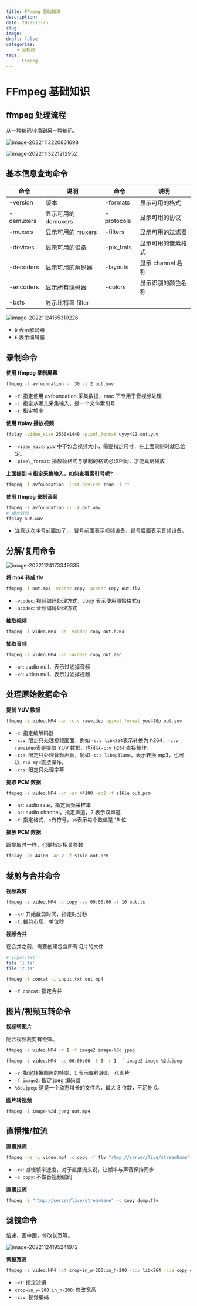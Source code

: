 ```yaml
---
title: FFmpeg 基础知识
description: 
date: 2022-11-25
slug: 
image: 
draft: false
categories:
    - 音视频
tags:
    - FFmpeg
---
```


# FFmpeg 基础知识

## ffmpeg 处理流程

从一种编码转换到另一种编码。

![image-20221113220831698](http://img.golang.space/img-1668348511785.png)

![image-20221113221212952](http://img.golang.space/img-1668348733039.png)

## 基本信息查询命令

| 命令      | 说明                | 命令       | 说明               |
| --------- | ------------------- | ---------- | ------------------ |
| -version  | 版本                | -formats   | 显示可用的格式     |
| -demuxers | 显示可用的 demuxers | -protocols | 显示可用的协议     |
| -muxers   | 显示可用的 muxers   | -filters   | 显示可用的过滤器   |
| -devices  | 显示可用的设备      | -pix_fmts  | 显示可用的像素格式 |
| -decoders | 显示可用的解码器    | -layouts   | 显示 channel 名称  |
| -encoders | 显示所有编码器      | -colors    | 显示识别的颜色名称 |
| -bsfs     | 显示比特率 filter   |            |                    |

![image-20221124165310226](http://img.golang.space/img-1669279990311.png)

+ `D` 表示解码器
+ `E` 表示编码器

## 录制命令

**使用 ffmpeg 录制屏幕**

```bash
ffmpeg -f avfoundation -r 30 -i 2 out.yuv
```

+ `-f`: 指定使用 avfoundation 采集数据，mac 下专用于音视频处理
+ `-i`: 指定从哪儿采集输入，是一个文件索引号
+ `-r`: 指定帧率



**使用 ffplay 播放视频**

```bash
ffplay -video_size 2560x1440 -pixel_format uyvy422 out.yuv
```

+ `-video_size`: yuv 中不包含视频大小，需要指定尺寸，在上面录制时就已给定。
+ `-pixel_format`: 播放帧格式与录制的格式必须相同，才能真确播放



**上面提到 -i 指定采集输入，如何查看索引号呢?**

```bash
ffmpeg -f avfoundation -list_devices true -i ""
```

**使用 ffmpeg 录制音频**

```bash
ffmpeg -f avfoundation -i :2 out.wav
# 播放音频
ffplay out.wav
```

+ 注意这次序号前面加了`:`，冒号前面表示视频设备，冒号后面表示音频设备。

## 分解/复用命令

![image-20221124173349335](http://img.golang.space/img-1669282429474.png)

**将 mp4 转成 flv**

```bash
ffmpeg -i out.mp4 -vcodec copy -acodec copy out.flv
```

+ `-vcodec`: 视频编码处理方式，copy 表示使用原始格式q
+ `-acodec`: 音频编码处理方式

**抽取视频**

```bash
ffmpeg -i video.MP4 -an -vcodec copy out.h264
```

**抽取音频**

```bash
ffmpeg -i video.MP4 -vn -acodec copy out.aac
```

+ `-an`: audio null，表示过滤掉音频
+ `-vn`: video null，表示过滤掉视频

## 处理原始数据命令

**提前 YUV 数据**

```bash
ffmpeg -i video.MP4 -an -c:v rawvideo -pixel_format yuv420p out.yuv
```

+ `-c`: 指定编解码器
+ `-c:v`: 限定只处理视频画面，例如 `-c:v libx264`表示转换为 h264，`-c:v rawvideo`表是提取 YUV 数据，也可以`-c:v h264` 直接操作。
+ `-c:a`: 限定只处理音频声音，例如 `-c:a libmp3lame`，表示转换 mp3，也可以`-c:a mp3`直接操作。
+ `-c:s`: 限定只处理字幕

**提取 PCM 数据**

```bash
ffmpeg -i video.MP4 -vn -ar 44100 -ac2 -f s16le out.pcm
```

+ `-ar`: audio rate，指定音频采样率
+ `-ac`: audio channel，指定声道，2 表示双声道
+ `-f`: 指定格式，`s`有符号，`16`表示每个数值是 16 位

**播放 PCM 数据**

跟提取时一样，也要指定相关参数

```bash
ffplay -ar 44100 -ac 2 -f s16le out.pcm
```

## 裁剪与合并命令

**视频裁剪**

```bash
ffmpeg -i video.MP4 -c copy -ss 00:00:00 -t 10 out.ts
```

+ `-ss`: 开始裁剪时间，指定时分秒
+ `-t`: 裁剪市场，单位秒

**视频合并**

在合并之前，需要创建包含所有切片的文件

```bash
# input.txt
file '1.ts'
file '2.ts'
```

```bash
ffmpeg -f concat -i input.txt out.mp4
```

+ `-f concat`: 指定合并

## 图片/视频互转命令

**视频转图片**

配合视频裁剪有奇效。

```bash
ffmpeg -i video.MP4 -r 1 -f image2 image-%3d.jpeg

ffmpeg -i video.MP4 -ss 00:00:00 -t 5 -r 1 -f image2 image-%2d.jpeg
```

+ `-r`: 指定转换图片的帧率，`1` 表示每秒转出一张图片
+ `-f image2`: 指定 jpeg 编码器
+ `%3d.jpeg`: 这是一个动态增长的文件名，最大 3 位数，不足补 0。

**图片转视频**

```bash
ffmpeg -i image-%2d.jpeg out.mp4
```

## 直播推/拉流

**直播推流**

```bash
ffmpeg -re -i video.mp4 -c copy -f flv "rtmp://server/live/streamName"
```

+ `-re`: 减慢帧率速度，对于直播流来说，让帧率与声音保持同步
+ `-c copy`: 不做音视频编码

**直播拉流**

```bash
ffmpeg -i "rtmp://server/live/streamName" -c copy dump.flv
```

## 滤镜命令

倍速，画中画，修改长宽等。

![image-20221124195241972](http://img.golang.space/img-1669290762148.png)

**调整宽高**

```bash
ffmpeg -i video.MP4 -vf crop=in_w-200:in_h-200 -c:v libx264 -c:a copy out.mp4
```

+ `-vf`: 指定滤镜
+ `crop=in_w-200:in_h-200`: 修改宽高
+ `-c:v`: 视频编码

